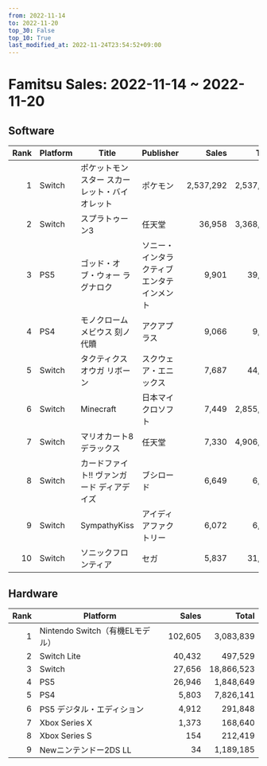 ```yaml
---
from: 2022-11-14
to: 2022-11-20
top_30: False
top_10: True
last_modified_at: 2022-11-24T23:54:52+09:00
---
```

# Famitsu Sales: 2022-11-14 ~ 2022-11-20
## Software
| Rank | Platform | Title | Publisher | Sales | Total | Rate | New |
| -: | -- | -- | -- | -: | -: | -: | -- |
| 1 | Switch | ポケットモンスター スカーレット・バイオレット | ポケモン | 2,537,292 | 2,537,292 |  | **New** |
| 2 | Switch | スプラトゥーン3 | 任天堂 | 36,958 | 3,368,155 |  |  |
| 3 | PS5 | ゴッド・オブ・ウォー ラグナロク | ソニー・インタラクティブエンタテインメント | 9,901 | 39,278 |  |  |
| 4 | PS4 | モノクロームメビウス 刻ノ代贖 | アクアプラス | 9,066 | 9,066 |  | **New** |
| 5 | Switch | タクティクスオウガ リボーン | スクウェア・エニックス | 7,687 | 44,470 |  |  |
| 6 | Switch | Minecraft | 日本マイクロソフト | 7,449 | 2,855,406 |  |  |
| 7 | Switch | マリオカート8 デラックス | 任天堂 | 7,330 | 4,906,589 |  |  |
| 8 | Switch | カードファイト!! ヴァンガード ディアデイズ | ブシロード | 6,649 | 6,649 |  | **New** |
| 9 | Switch | SympathyKiss | アイディアファクトリー | 6,072 | 6,072 |  | **New** |
| 10 | Switch | ソニックフロンティア | セガ | 5,837 | 31,904 |  |  |

## Hardware
| Rank | Platform | Sales | Total |
| -: | -- | -: | -: |
| 1 | Nintendo Switch（有機ELモデル） | 102,605 | 3,083,839 |
| 2 | Switch Lite | 40,432 | 497,529 |
| 3 | Switch | 27,656 | 18,866,523 |
| 4 | PS5 | 26,946 | 1,848,649 |
| 5 | PS4 | 5,803 | 7,826,141 |
| 6 | PS5 デジタル・エディション | 4,912 | 291,848 |
| 7 | Xbox Series X | 1,373 | 168,640 |
| 8 | Xbox Series S | 154 | 212,419 |
| 9 | Newニンテンドー2DS LL | 34 | 1,189,185 |